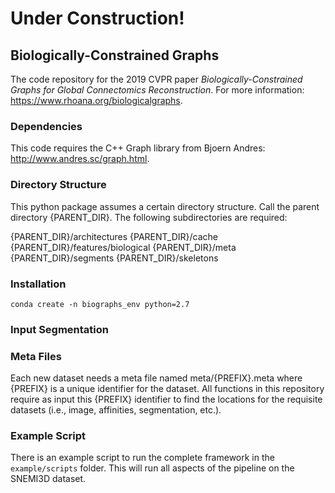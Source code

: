 # **Under Construction!**

## Biologically-Constrained Graphs

The code repository for the 2019 CVPR paper *Biologically-Constrained Graphs for Global Connectomics Reconstruction*. For more information: https://www.rhoana.org/biologicalgraphs.

### Dependencies

This code requires the C++ Graph library from Bjoern Andres: http://www.andres.sc/graph.html. 

### Directory Structure

This python package assumes a certain directory structure. Call the parent directory {PARENT_DIR}. The following subdirectories are required:

{PARENT_DIR}/architectures
{PARENT_DIR}/cache
{PARENT_DIR}/features/biological
{PARENT_DIR}/meta
{PARENT_DIR}/segments
{PARENT_DIR}/skeletons

### Installation

```conda create -n biographs_env python=2.7```

### Input Segmentation



### Meta Files

Each new dataset needs a meta file named meta/{PREFIX}.meta where {PREFIX} is a unique identifier for the dataset. All functions in this repository require as input this {PREFIX} identifier to find the locations for the requisite datasets (i.e., image, affinities, segmentation, etc.). 

### Example Script

There is an example script to run the complete framework in the `example/scripts` folder. This will run all aspects of the pipeline on the SNEMI3D dataset. 

